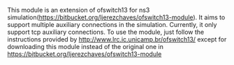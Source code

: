 This module is an extension of ofswitch13 for ns3 simulation(<https://bitbucket.org/ljerezchaves/ofswitch13-module>). It aims to support multiple auxiliary connections in the simulation. Currently, it only support tcp auxiliary connections. To use the module, just follow the instructions provided by <http://www.lrc.ic.unicamp.br/ofswitch13/> except for downloading this module instead of the original one in <https://bitbucket.org/ljerezchaves/ofswitch13-module>

